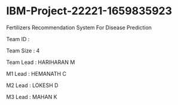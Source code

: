 # IBM-Project-22221-1659835923
Fertilizers Recommendation System For Disease Prediction

Team ID : 

Team Size : 4

Team Lead : HARIHARAN M

M1 Lead  : HEMANATH C

M2 Lead  : LOKESH D

M3 Lead  : MAHAN K
